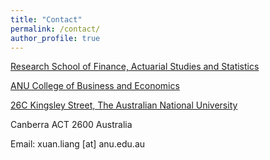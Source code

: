 ```yaml
---
title: "Contact"
permalink: /contact/
author_profile: true
---
```



[Research School of Finance, Actuarial Studies and Statistics](https://rsfas.anu.edu.au/)<br>

[ANU College of Business and Economics](https://cbe.anu.edu.au/welcome-cbe)<br>

[26C Kingsley Street, The Australian National University](https://www.google.com/maps/place/ANU+College+of+Business+\%26+Economics/@-35.2766703,149.1208595,17z/data=!3m1!4b1!4m6!3m5!1s0x6b164d4332c20ec9:0xa29eb8b6024d528d!8m2!3d-35.2766747!4d149.1234344!16s\%2Fm\%2F05gjtc1)<br>

Canberra  ACT  2600 Australia <br>

Email: xuan.liang [at] anu.edu.au